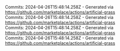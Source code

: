 Commits: 2024-04-26T15:48:14.258Z - Generated via https://github.com/marketplace/actions/artificial-grass
<br>
Commits: 2024-04-26T15:48:14.258Z - Generated via https://github.com/marketplace/actions/artificial-grass
<br>
Commits: 2024-04-26T15:48:14.258Z - Generated via https://github.com/marketplace/actions/artificial-grass
<br>
Commits: 2024-04-26T15:48:14.258Z - Generated via https://github.com/marketplace/actions/artificial-grass
<br>
